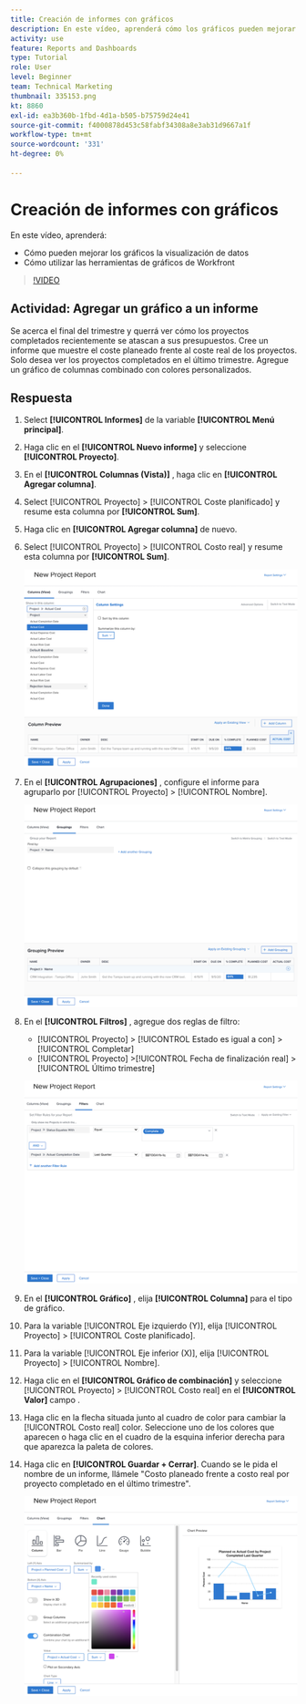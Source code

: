 ```yaml
---
title: Creación de informes con gráficos
description: En este vídeo, aprenderá cómo los gráficos pueden mejorar la visualización de los datos y cómo utilizar las herramientas de gráficos en [!DNL  Workfront].
activity: use
feature: Reports and Dashboards
type: Tutorial
role: User
level: Beginner
team: Technical Marketing
thumbnail: 335153.png
kt: 8860
exl-id: ea3b360b-1fbd-4d1a-b505-b75759d24e41
source-git-commit: f4000878d453c58fabf34308a8e3ab31d9667a1f
workflow-type: tm+mt
source-wordcount: '331'
ht-degree: 0%

---
```


# Creación de informes con gráficos

En este vídeo, aprenderá:

* Cómo pueden mejorar los gráficos la visualización de datos
* Cómo utilizar las herramientas de gráficos de Workfront

>[!VIDEO](https://video.tv.adobe.com/v/335155/?quality=12)

## Actividad: Agregar un gráfico a un informe

Se acerca el final del trimestre y querrá ver cómo los proyectos completados recientemente se atascan a sus presupuestos. Cree un informe que muestre el coste planeado frente al coste real de los proyectos. Solo desea ver los proyectos completados en el último trimestre. Agregue un gráfico de columnas combinado con colores personalizados.

## Respuesta

1. Select **[!UICONTROL Informes]** de la variable **[!UICONTROL Menú principal]**.
1. Haga clic en el **[!UICONTROL Nuevo informe]** y seleccione **[!UICONTROL Proyecto]**.
1. En el **[!UICONTROL Columnas (Vista)]** , haga clic en **[!UICONTROL Agregar columna]**.
1. Select [!UICONTROL Proyecto] > [!UICONTROL Coste planificado] y resume esta columna por **[!UICONTROL Sum]**.
1. Haga clic en **[!UICONTROL Agregar columna]** de nuevo.
1. Select [!UICONTROL Proyecto] > [!UICONTROL Costo real] y resume esta columna por **[!UICONTROL Sum]**.

   ![Imagen de la pantalla para agregar columnas a un informe](assets/chart-report-columns.png)

1. En el **[!UICONTROL Agrupaciones]** , configure el informe para agruparlo por [!UICONTROL Proyecto] > [!UICONTROL Nombre].

   ![Imagen de la pantalla para agregar agrupaciones a un informe](assets/chart-report-groupings.png)

1. En el **[!UICONTROL Filtros]** , agregue dos reglas de filtro:

   * [!UICONTROL Proyecto] > [!UICONTROL Estado es igual a con] > [!UICONTROL Completar]
   * [!UICONTROL Proyecto] >[!UICONTROL  Fecha de finalización real] > [!UICONTROL Último trimestre]

   ![Imagen de la pantalla para agregar filtros a un informe](assets/chart-report-filters.png)

1. En el **[!UICONTROL Gráfico]** , elija **[!UICONTROL Columna]** para el tipo de gráfico.
1. Para la variable [!UICONTROL Eje izquierdo (Y)], elija [!UICONTROL Proyecto] > [!UICONTROL Coste planificado].
1. Para la variable [!UICONTROL Eje inferior (X)], elija [!UICONTROL Proyecto] > [!UICONTROL Nombre].
1. Haga clic en el **[!UICONTROL Gráfico de combinación]** y seleccione [!UICONTROL Proyecto] > [!UICONTROL Costo real] en el **[!UICONTROL Valor]** campo .
1. Haga clic en la flecha situada junto al cuadro de color para cambiar la [!UICONTROL Costo real] color. Seleccione uno de los colores que aparecen o haga clic en el cuadro de la esquina inferior derecha para que aparezca la paleta de colores.
1. Haga clic en **[!UICONTROL Guardar + Cerrar]**. Cuando se le pida el nombre de un informe, llámele &quot;Costo planeado frente a costo real por proyecto completado en el último trimestre&quot;.

   ![Imagen de la pantalla para agregar un gráfico a un informe](assets/chart-report-chart.png)
